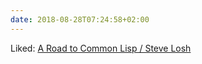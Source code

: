```yaml
---
date: 2018-08-28T07:24:58+02:00
---
```


Liked: [A Road to Common Lisp / Steve Losh](http://stevelosh.com/blog/2018/08/a-road-to-common-lisp/)
